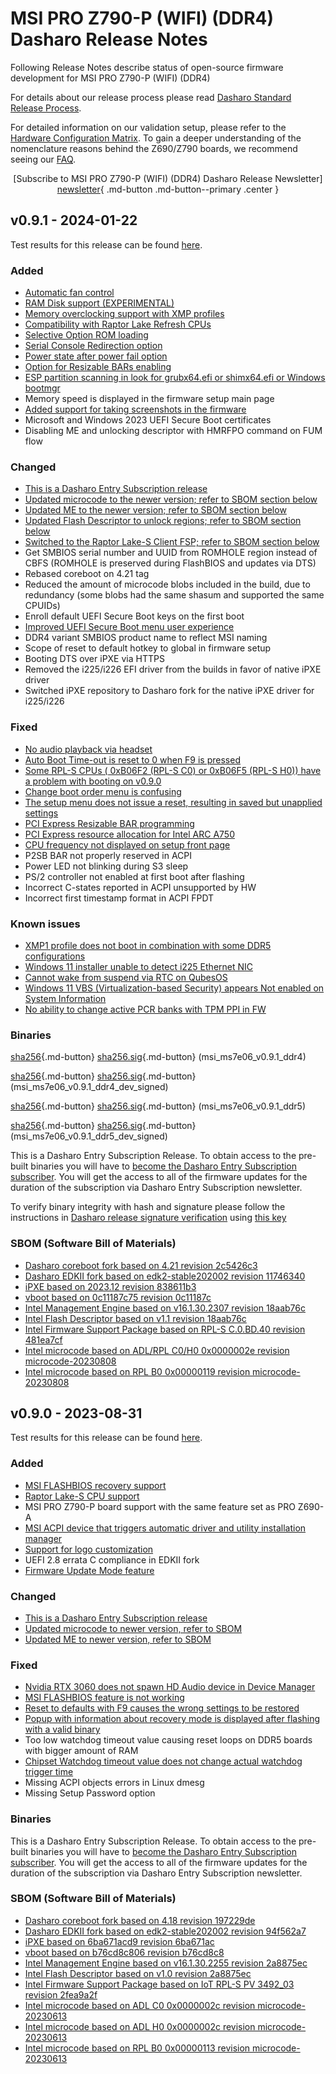 # MSI PRO Z790-P (WIFI) (DDR4) Dasharo Release Notes

Following Release Notes describe status of open-source firmware development for
MSI PRO Z790-P (WIFI) (DDR4)

For details about our release process please read
[Dasharo Standard Release Process](../../dev-proc/standard-release-process.md).

For detailed information on our validation setup, please refer to the
[Hardware Configuration Matrix](hardware-matrix.md). To gain a deeper
understanding of the nomenclature reasons behind the Z690/Z790 boards, we
recommend seeing our [FAQ](../../unified/msi/faq.md).

<center>

[Subscribe to MSI PRO Z790-P (WIFI) (DDR4) Dasharo Release Newsletter]
[newsletter]{ .md-button .md-button--primary .center }

</center>

## v0.9.1 - 2024-01-22

Test results for this release can be found
[here](https://docs.google.com/spreadsheets/d/1wSE6xA3K3nXewwLn5lV39_2wZL1kg5AkGb4mvmG3bwE/edit#gid=1753841105).

### Added

- [Automatic fan control](https://github.com/Dasharo/dasharo-issues/issues/381)
- [RAM Disk support (EXPERIMENTAL)](https://github.com/Dasharo/dasharo-issues/issues/277)
- [Memory overclocking support with XMP profiles](https://docs.dasharo.com/dasharo-menu-docs/dasharo-system-features/#memory-configuration)
- [Compatibility with Raptor Lake Refresh CPUs](https://github.com/Dasharo/dasharo-issues/issues/534)
- [Selective Option ROM loading](https://docs.dasharo.com/dasharo-menu-docs/dasharo-system-features/#pcipcie-configuration)
- [Serial Console Redirection option](https://docs.dasharo.com/dasharo-menu-docs/dasharo-system-features/#serial-port-configuration)
- [Power state after power fail option](https://docs.dasharo.com/dasharo-menu-docs/dasharo-system-features/#power-management-options)
- [Option for Resizable BARs enabling](https://docs.dasharo.com/dasharo-menu-docs/dasharo-system-features/#pcipcie-configuration)
- [ESP partition scanning in look for grubx64.efi or shimx64.efi or Windows bootmgr](https://github.com/Dasharo/dasharo-issues/issues/94)
- Memory speed is displayed in the firmware setup main page
- [Added support for taking screenshots in the firmware](https://docs.dasharo.com/dev-proc/screenshots/#taking-screenshots)
- Microsoft and Windows 2023 UEFI Secure Boot certificates
- Disabling ME and unlocking descriptor with HMRFPO command on FUM flow

### Changed

- [This is a Dasharo Entry Subscription release](https://docs.dasharo.com/dev-proc/versioning/#dasharo-entry-subscription-releases)
- [Updated microcode to the newer version; refer to SBOM section below](https://github.com/coreboot/intel-microcode/commit/6788bb07eb5f9e9b83c31ea1364150fe898f450a)
- [Updated ME to the newer version; refer to SBOM section below](https://github.com/Dasharo/dasharo-blobs/tree/main/msi/ms7e06)
- [Updated Flash Descriptor to unlock regions; refer to SBOM section below](https://github.com/Dasharo/dasharo-blobs/tree/main/msi/ms7e06)
- [Switched to the Raptor Lake-S Client FSP; refer to SBOM section below](https://github.com/intel/FSP/tree/481ea7cf0bae0107c3e14aa746e52657647142f3/RaptorLakeFspBinPkg/Client/RaptorLakeS)
- Get SMBIOS serial number and UUID from ROMHOLE region instead of CBFS
  (ROMHOLE is preserved during FlashBIOS and updates via DTS)
- Rebased coreboot on 4.21 tag
- Reduced the amount of microcode blobs included in the build, due to
  redundancy (some blobs had the same shasum and supported the same CPUIDs)
- Enroll default UEFI Secure Boot keys on the first boot
- [Improved UEFI Secure Boot menu user experience](https://docs.dasharo.com/dasharo-menu-docs/device-manager/#secure-boot-configuration)
- DDR4 variant SMBIOS product name to reflect MSI naming
- Scope of reset to default hotkey to global in firmware setup
- Booting DTS over iPXE via HTTPS
- Removed the i225/i226 EFI driver from the builds in favor of native iPXE
  driver
- Switched iPXE repository to Dasharo fork for the native iPXE driver for
  i225/i226

### Fixed

- [No audio playback via headset](https://github.com/Dasharo/dasharo-issues/issues/483)
- [Auto Boot Time-out is reset to 0 when F9 is pressed](https://github.com/Dasharo/dasharo-issues/issues/513)
- [Some RPL-S CPUs ( 0xB06F2 (RPL-S C0) or 0xB06F5 (RPL-S H0)) have a problem with booting on v0.9.0](https://github.com/Dasharo/dasharo-issues/issues/496)
- [Change boot order menu is confusing](https://github.com/Dasharo/dasharo-issues/issues/422)
- [The setup menu does not issue a reset, resulting in saved but unapplied settings](https://github.com/Dasharo/dasharo-issues/issues/398)
- [PCI Express Resizable BAR programming](https://github.com/Dasharo/dasharo-issues/issues/565)
- [PCI Express resource allocation for Intel ARC A750](https://github.com/Dasharo/dasharo-issues/issues/584)
- [CPU frequency not displayed on setup front page](https://github.com/Dasharo/dasharo-issues/issues/662)
- P2SB BAR not properly reserved in ACPI
- Power LED not blinking during S3 sleep
- PS/2 controller not enabled at first boot after flashing
- Incorrect C-states reported in ACPI unsupported by HW
- Incorrect first timestamp format in ACPI FPDT

### Known issues

- [XMP1 profile does not boot in combination with some DDR5 configurations](https://github.com/Dasharo/dasharo-issues/issues/683)
- [Windows 11 installer unable to detect i225 Ethernet NIC](https://github.com/Dasharo/dasharo-issues/issues/482)
- [Cannot wake from suspend via RTC on QubesOS](https://github.com/Dasharo/dasharo-issues/issues/484)
- [Windows 11 VBS (Virtualization-based Security) appears Not enabled on System Information](https://github.com/Dasharo/dasharo-issues/issues/539)
- [No ability to change active PCR banks with TPM PPI in FW](https://github.com/Dasharo/dasharo-issues/issues/521)

### Binaries

[sha256][msi_ms7e06_v0.9.1_ddr4.rom_hash]{.md-button}
[sha256.sig][msi_ms7e06_v0.9.1_ddr4.rom_sig]{.md-button}
(msi_ms7e06_v0.9.1_ddr4)

[sha256][msi_ms7e06_v0.9.1_ddr4_dev_signed.rom_hash]{.md-button}
[sha256.sig][msi_ms7e06_v0.9.1_ddr4_dev_signed.rom_sig]{.md-button}
(msi_ms7e06_v0.9.1_ddr4_dev_signed)

[sha256][msi_ms7e06_v0.9.1_ddr5.rom_hash]{.md-button}
[sha256.sig][msi_ms7e06_v0.9.1_ddr5.rom_sig]{.md-button}
(msi_ms7e06_v0.9.1_ddr5)

[sha256][msi_ms7e06_v0.9.1_ddr5_dev_signed.rom_hash]{.md-button}
[sha256.sig][msi_ms7e06_v0.9.1_ddr5_dev_signed.rom_sig]{.md-button}
(msi_ms7e06_v0.9.1_ddr5_dev_signed)

This is a Dasharo Entry Subscription Release. To obtain access to the pre-built
binaries you will have to
[become the Dasharo Entry Subscription subscriber](../../ways-you-can-help-us.md#become-a-dasharo-entry-subscription-subscriber).
You will get the access to all of the firmware updates for the duration of the
subscription via Dasharo Entry Subscription newsletter.

To verify binary integrity with hash and signature please follow the
instructions in [Dasharo release signature verification](/guides/signature-verification)
using [this key](https://raw.githubusercontent.com/3mdeb/3mdeb-secpack/master/dasharo/msi_ms7e06/dasharo-release-0.x-compatible-with-msi-ms-7e06-signing-key.asc)

### SBOM (Software Bill of Materials)

- [Dasharo coreboot fork based on 4.21 revision 2c5426c3](https://github.com/Dasharo/coreboot/tree/2c5426c3)
- [Dasharo EDKII fork based on edk2-stable202002 revision 11746340](https://github.com/Dasharo/edk2/tree/11746340)
- [iPXE based on 2023.12 revision 838611b3](https://github.com/Dasharo/ipxe/tree/838611b3)
- [vboot based on 0c11187c75 revision 0c11187c](https://chromium.googlesource.com/chromiumos/platform/vboot_reference/+/0c11187c/)
- [Intel Management Engine based on v16.1.30.2307 revision 18aab76c](https://github.com/Dasharo/dasharo-blobs/blob/18aab76c/msi/ms7e06/me.bin)
- [Intel Flash Descriptor based on v1.1 revision 18aab76c](https://github.com/Dasharo/dasharo-blobs/blob/18aab76c/msi/ms7e06/descriptor.bin)
- [Intel Firmware Support Package based on RPL-S C.0.BD.40 revision 481ea7cf](https://github.com/intel/FSP/tree/481ea7cf/RaptorLakeFspBinPkg/Client/RaptorLakeS)
- [Intel microcode based on ADL/RPL C0/H0 0x0000002e revision microcode-20230808](https://github.com/intel/Intel-Linux-Processor-Microcode-Data-Files/tree/microcode-20230808/intel-ucode/06-97-05)
- [Intel microcode based on RPL B0 0x00000119 revision microcode-20230808](https://github.com/intel/Intel-Linux-Processor-Microcode-Data-Files/tree/microcode-20230808/intel-ucode/06-b7-01)

## v0.9.0 - 2023-08-31

Test results for this release can be found
[here](https://docs.google.com/spreadsheets/d/16wokQYhtS7XA1DQC3Om7FY-IImG6SZisGK7NnzyRGVY/edit?usp=sharing).

### Added

- [MSI FLASHBIOS recovery support](https://docs.dasharo.com/unified/msi/recovery/#using-msi-flashbios-button)
- [Raptor Lake-S CPU support](https://github.com/Dasharo/dasharo-issues/issues/130)
- MSI PRO Z790-P board support with the same feature set as PRO Z690-A
- [MSI ACPI device that triggers automatic driver and utility installation manager](https://www.youtube.com/watch?v=K-v-veV_jvI)
- [Support for logo customization](https://docs.dasharo.com/guides/logo-customization/)
- UEFI 2.8 errata C compliance in EDKII fork
- [Firmware Update Mode feature](https://docs.dasharo.com/dasharo-menu-docs/dasharo-system-features/#dasharo-security-options)

### Changed

- [This is a Dasharo Entry Subscription release](https://docs.dasharo.com/dev-proc/versioning/#dasharo-entry-subscription-releases)
- [Updated microcode to newer version, refer to SBOM](https://github.com/coreboot/intel-microcode/commit/390edfb411ba7de8559ad40597c7acb6c6a1ea96)
- [Updated ME to newer version, refer to SBOM](https://github.com/Dasharo/dasharo-blobs/tree/main/msi/ms7e06)

### Fixed

- [Nvidia RTX 3060 does not spawn HD Audio device in Device Manager](https://github.com/Dasharo/dasharo-issues/issues/364)
- [MSI FLASHBIOS feature is not working](https://github.com/Dasharo/dasharo-issues/issues/131)
- [Reset to defaults with F9 causes the wrong settings to be restored](https://github.com/Dasharo/dasharo-issues/issues/355)
- [Popup with information about recovery mode is displayed after flashing with a valid binary](https://github.com/Dasharo/dasharo-issues/issues/269)
- Too low watchdog timeout value causing reset loops on DDR5 boards with
  bigger amount of RAM
- [Chipset Watchdog timeout value does not change actual watchdog trigger time](https://github.com/Dasharo/dasharo-issues/issues/413)
- Missing ACPI objects errors in Linux dmesg
- Missing Setup Password option

### Binaries

This is a Dasharo Entry Subscription Release. To obtain access to the pre-built
binaries you will have to
[become the Dasharo Entry Subscription subscriber](../../ways-you-can-help-us.md#become-a-dasharo-entry-subscription-subscriber).
You will get the access to all of the firmware updates for the duration of the
subscription via Dasharo Entry Subscription newsletter.

### SBOM (Software Bill of Materials)

- [Dasharo coreboot fork based on 4.18 revision 197229de](https://github.com/Dasharo/coreboot/tree/197229de)
- [Dasharo EDKII fork based on edk2-stable202002 revision 94f562a7](https://github.com/Dasharo/edk2/tree/94f562a7)
- [iPXE based on 6ba671acd9 revision 6ba671ac](https://github.com/ipxe/ipxe/tree/6ba671ac)
- [vboot based on b76cd8c806 revision b76cd8c8](https://chromium.googlesource.com/chromiumos/platform/vboot_reference/+/b76cd8c8/)
- [Intel Management Engine based on v16.1.30.2255 revision 2a8875ec](https://github.com/Dasharo/dasharo-blobs/blob/2a8875ec/msi/ms7e06/me.bin)
- [Intel Flash Descriptor based on v1.0 revision 2a8875ec](https://github.com/Dasharo/dasharo-blobs/blob/2a8875ec/msi/ms7e06/descriptor.bin)
- [Intel Firmware Support Package based on IoT RPL-S PV 3492_03 revision 2fea9a2f](https://github.com/intel/FSP/tree/2fea9a2f/RaptorLakeFspBinPkg/IoT/RaptorLakeS)
- [Intel microcode based on ADL C0 0x0000002c revision microcode-20230613](https://github.com/intel/Intel-Linux-Processor-Microcode-Data-Files/tree/microcode-20230613/intel-ucode/06-97-02)
- [Intel microcode based on ADL H0 0x0000002c revision microcode-20230613](https://github.com/intel/Intel-Linux-Processor-Microcode-Data-Files/tree/microcode-20230613/intel-ucode/06-97-05)
- [Intel microcode based on RPL B0 0x00000113 revision microcode-20230613](https://github.com/intel/Intel-Linux-Processor-Microcode-Data-Files/tree/microcode-20230613/intel-ucode/06-b7-01)

[newsletter]: https://newsletter.3mdeb.com/subscription/KgJ7V_mmJ
[msi_ms7e06_v0.9.1_ddr4.rom_hash]: https://dl.3mdeb.com/open-source-firmware/Dasharo/msi_ms7e06/v0.9.1/msi_ms7e06_v0.9.1_ddr4.rom.sha256
[msi_ms7e06_v0.9.1_ddr4.rom_sig]: https://dl.3mdeb.com/open-source-firmware/Dasharo/msi_ms7e06/v0.9.1/msi_ms7e06_v0.9.1_ddr4.rom.sha256.sig
[msi_ms7e06_v0.9.1_ddr4_dev_signed.rom_hash]: https://dl.3mdeb.com/open-source-firmware/Dasharo/msi_ms7e06/v0.9.1/msi_ms7e06_v0.9.1_ddr4_dev_signed.rom.sha256
[msi_ms7e06_v0.9.1_ddr4_dev_signed.rom_sig]: https://dl.3mdeb.com/open-source-firmware/Dasharo/msi_ms7e06/v0.9.1/msi_ms7e06_v0.9.1_ddr4_dev_signed.rom.sha256.sig
[msi_ms7e06_v0.9.1_ddr5.rom_hash]: https://dl.3mdeb.com/open-source-firmware/Dasharo/msi_ms7e06/v0.9.1/msi_ms7e06_v0.9.1_ddr5.rom.sha256
[msi_ms7e06_v0.9.1_ddr5.rom_sig]: https://dl.3mdeb.com/open-source-firmware/Dasharo/msi_ms7e06/v0.9.1/msi_ms7e06_v0.9.1_ddr5.rom.sha256.sig
[msi_ms7e06_v0.9.1_ddr5_dev_signed.rom_hash]: https://dl.3mdeb.com/open-source-firmware/Dasharo/msi_ms7e06/v0.9.1/msi_ms7e06_v0.9.1_ddr5_dev_signed.rom.sha256
[msi_ms7e06_v0.9.1_ddr5_dev_signed.rom_sig]: https://dl.3mdeb.com/open-source-firmware/Dasharo/msi_ms7e06/v0.9.1/msi_ms7e06_v0.9.1_ddr5_dev_signed.rom.sha256.sig
